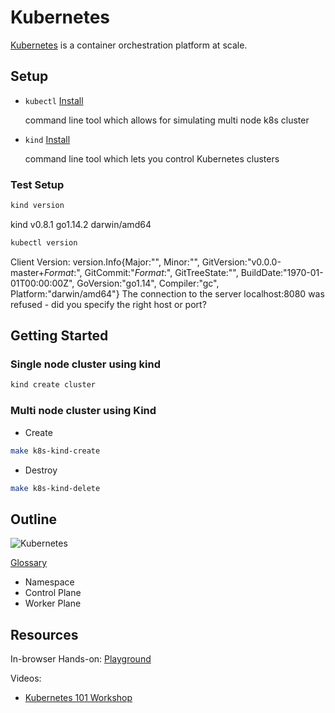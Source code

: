 # Kubernetes

[Kubernetes](https://kubernetes.io/) is a container orchestration platform at scale.

## Setup

- `kubectl` [Install](https://kubernetes.io/docs/tasks/tools/install-kubectl/)

  command line tool which allows for simulating multi node k8s cluster

- `kind` [Install](https://kind.sigs.k8s.io/docs/user/quick-start/)

  command line tool which lets you control Kubernetes clusters

### Test Setup

```bash
kind version
```

  kind v0.8.1 go1.14.2 darwin/amd64

```bash
kubectl version
```

  Client Version: version.Info{Major:"", Minor:"", GitVersion:"v0.0.0-master+$Format:%h$", GitCommit:"$Format:%H$", GitTreeState:"", BuildDate:"1970-01-01T00:00:00Z", GoVersion:"go1.14", Compiler:"gc", Platform:"darwin/amd64"}
  The connection to the server localhost:8080 was refused - did you specify the right host or port?

## Getting Started

### Single node cluster using kind

```bash
kind create cluster
```

### Multi node cluster using Kind

- Create

```bash
make k8s-kind-create
```

- Destroy

```bash
make k8s-kind-delete
```

## Outline

![Kubernetes](https://upload.wikimedia.org/wikipedia/commons/b/be/Kubernetes.png)

[Glossary](https://kubernetes.io/docs/reference/glossary)

- Namespace
- Control Plane
- Worker Plane

## Resources

In-browser Hands-on: [Playground](https://www.katacoda.com/courses/kubernetes)

Videos:

- [Kubernetes 101 Workshop](https://www.youtube.com/watch?v=H-FKBoWTVws)
